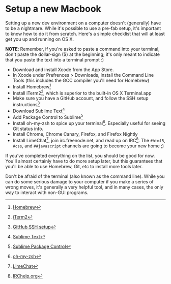 # Setup a new Macbook
Setting up a new dev environment on a computer doesn't (generally) have to be a nightmare. While it's possible to use a pre-fab setup, it's important to know how to do it from scratch. Here's a simple checklist that will at least get you up and running on OS X. 

**NOTE**: Remember, if you're asked to paste a command into your terminal, don't paste the dollar-sign ($) at the beginning; it's only meant to indicate that you paste the text into a terminal prompt :)

* Download and install Xcode from the App Store.
* In Xcode under Prefrences > Downloads, install the Command Line Tools (this includes the GCC compiler you'll need for Homebrew)
* Install Homebrew[^1]
* Install iTerm2[^2], which is superior to the built-in OS X Terminal.app
* Make sure you have a GitHub account, and follow the SSH setup instructions[^3]
* Download Sublime Text[^4]
* Add Package Control to Sublime[^5]
* Install oh-my-zsh to spice up your terminal[^6]. Especially useful for seeing Git status info.
* Install Chrome, Chrome Canary, Firefox, and Firefox Nightly
* Install LimeChat[^7], join irc.freenode.net, and read up on IRC[^8]. The `#html5`, `#css`, and `##javascript` channels are going to become your new home ;)  

If you've completed everything on the list, you should be good for now. You'll almost certainly have to do more setup later, but this guarantees that you'll be able to use Homebrew, Git, etc to install more tools later.

Don't be afraid of the terminal (also known as the command line). While you can do some serious damage to your computer if you make a series of wrong moves, it's generally a very helpful tool, and in many cases, the only way to interact with non-GUI programs.

<!-- Footnotes for Setup section -->
[^1]: [Homebrew](http://mxcl.github.io/homebrew/)
[^2]: [iTerm2](http://www.iterm2.com/)
[^3]: [GitHub SSH setup](https://help.github.com/articles/generating-ssh-keys)
[^4]: [Sublime Text](http://www.sublimetext.com/2)
[^5]: [Sublime Package Control](http://wbond.net/sublime_packages/package_control)
[^6]: [oh-my-zsh](https://github.com/robbyrussell/oh-my-zsh)
[^7]: [LimeChat](http://limechat.net/mac/)
[^8]: [IRChelp.org](http://www.irchelp.org/irchelp/irctutorial.html)
